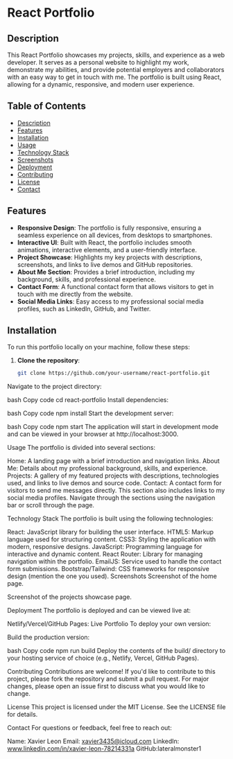 # React Portfolio

## Description

This React Portfolio showcases my projects, skills, and experience as a web developer. It serves as a personal website to highlight my work, demonstrate my abilities, and provide potential employers and collaborators with an easy way to get in touch with me. The portfolio is built using React, allowing for a dynamic, responsive, and modern user experience.

## Table of Contents

- [Description](#description)
- [Features](#features)
- [Installation](#installation)
- [Usage](#usage)
- [Technology Stack](#technology-stack)
- [Screenshots](#screenshots)
- [Deployment](#deployment)
- [Contributing](#contributing)
- [License](#license)
- [Contact](#contact)

## Features

- **Responsive Design**: The portfolio is fully responsive, ensuring a seamless experience on all devices, from desktops to smartphones.
- **Interactive UI**: Built with React, the portfolio includes smooth animations, interactive elements, and a user-friendly interface.
- **Project Showcase**: Highlights my key projects with descriptions, screenshots, and links to live demos and GitHub repositories.
- **About Me Section**: Provides a brief introduction, including my background, skills, and professional experience.
- **Contact Form**: A functional contact form that allows visitors to get in touch with me directly from the website.
- **Social Media Links**: Easy access to my professional social media profiles, such as LinkedIn, GitHub, and Twitter.

## Installation

To run this portfolio locally on your machine, follow these steps:

1. **Clone the repository**:
   ```bash
   git clone https://github.com/your-username/react-portfolio.git
Navigate to the project directory:

bash
Copy code
cd react-portfolio
Install dependencies:

bash
Copy code
npm install
Start the development server:

bash
Copy code
npm start
The application will start in development mode and can be viewed in your browser at http://localhost:3000.

Usage
The portfolio is divided into several sections:

Home: A landing page with a brief introduction and navigation links.
About Me: Details about my professional background, skills, and experience.
Projects: A gallery of my featured projects with descriptions, technologies used, and links to live demos and source code.
Contact: A contact form for visitors to send me messages directly. This section also includes links to my social media profiles.
Navigate through the sections using the navigation bar or scroll through the page.

Technology Stack
The portfolio is built using the following technologies:

React: JavaScript library for building the user interface.
HTML5: Markup language used for structuring content.
CSS3: Styling the application with modern, responsive designs.
JavaScript: Programming language for interactive and dynamic content.
React Router: Library for managing navigation within the portfolio.
EmailJS: Service used to handle the contact form submissions.
Bootstrap/Tailwind: CSS frameworks for responsive design (mention the one you used).
Screenshots
Screenshot of the home page.

Screenshot of the projects showcase page.

Deployment
The portfolio is deployed and can be viewed live at:

Netlify/Vercel/GitHub Pages: Live Portfolio
To deploy your own version:

Build the production version:

bash
Copy code
npm run build
Deploy the contents of the build/ directory to your hosting service of choice (e.g., Netlify, Vercel, GitHub Pages).

Contributing
Contributions are welcome! If you'd like to contribute to this project, please fork the repository and submit a pull request. For major changes, please open an issue first to discuss what you would like to change.

License
This project is licensed under the MIT License. See the LICENSE file for details.

Contact
For questions or feedback, feel free to reach out:

Name: Xavier Leon
Email: xavier3435@icloud.com
LinkedIn: www.linkedin.com/in/xavier-leon-78214331a
GitHub:lateralmonster1

